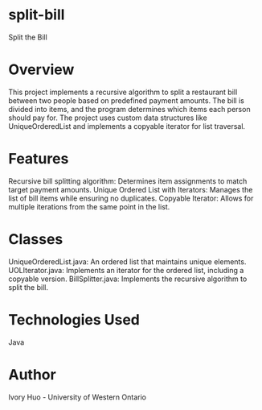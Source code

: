 # split-bill
Split the Bill

# Overview
This project implements a recursive algorithm to split a restaurant bill between two people based on predefined payment amounts. The bill is divided into items, and the program determines which items each person should pay for. The project uses custom data structures like UniqueOrderedList and implements a copyable iterator for list traversal.

# Features
Recursive bill splitting algorithm: Determines item assignments to match target payment amounts.
Unique Ordered List with Iterators: Manages the list of bill items while ensuring no duplicates.
Copyable Iterator: Allows for multiple iterations from the same point in the list.

# Classes
UniqueOrderedList.java: An ordered list that maintains unique elements.
UOLIterator.java: Implements an iterator for the ordered list, including a copyable version.
BillSplitter.java: Implements the recursive algorithm to split the bill.

# Technologies Used
Java

# Author
Ivory Huo - University of Western Ontario
